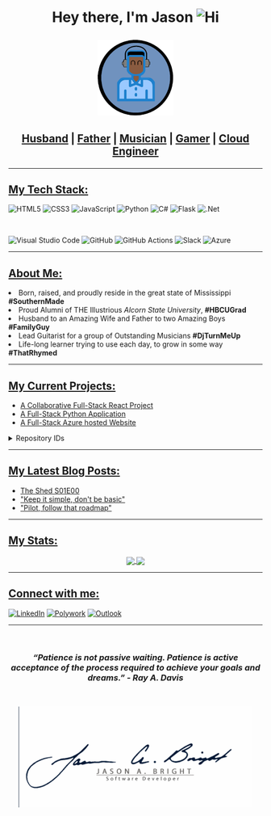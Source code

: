 # <p align="center"> <b>Hey there,  I'm Jason</b> <img src="https://user-images.githubusercontent.com/1303154/88677602-1635ba80-d120-11ea-84d8-d263ba5fc3c0.gif" width= "28px" alt="Hi">

<p align="center">
<a href="Logo.png" target="blank"><img alignment="center" src="Logo.png" height="150" width="150" /></a></p>

## <p align="center"> <u>Husband</u> | <u>Father</u> | <u>Musician</u> | <u>Gamer</u> | <u>Cloud Engineer</u>
<hr>

## <u>My Tech Stack:</u>

![HTML5](https://img.shields.io/badge/html5-%23E34F26.svg?style=for-the-badge&logo=html5&logoColor=white)
![CSS3](https://img.shields.io/badge/css3-%231572B6.svg?style=for-the-badge&logo=css3&logoColor=white)
![JavaScript](https://img.shields.io/badge/javascript-%23323330.svg?style=for-the-badge&logo=javascript&logoColor=%23F7DF1E)
![Python](https://img.shields.io/badge/python-3670A0?style=for-the-badge&logo=python&logoColor=ffdd54)
![C#](https://img.shields.io/badge/c%23-%23239120.svg?style=for-the-badge&logo=c-sharp&logoColor=white)
![Flask](https://img.shields.io/badge/flask-%23000.svg?style=for-the-badge&logo=flask&logoColor=white)
	![.Net](https://img.shields.io/badge/.NET-5C2D91?style=for-the-badge&logo=.net&logoColor=white)

<br>

![Visual Studio Code](https://img.shields.io/badge/Visual%20Studio%20Code-0078d7.svg?style=for-the-badge&logo=visual-studio-code&logoColor=white)
![GitHub](https://img.shields.io/badge/github-%23121011.svg?style=for-the-badge&logo=github&logoColor=white)
![GitHub Actions](https://img.shields.io/badge/github%20actions-%232671E5.svg?style=for-the-badge&logo=githubactions&logoColor=white)
![Slack](https://img.shields.io/badge/Slack-4A154B?style=for-the-badge&logo=slack&logoColor=white)
![Azure](https://img.shields.io/badge/azure-%230072C6.svg?style=for-the-badge&logo=microsoftazure&logoColor=white)


<hr>

## <u>About Me:</u>

<li> Born, raised, and proudly reside in the great state of Mississippi <b>#SouthernMade</b>
<li> Proud Alumni of THE Illustrious <i>Alcorn State University</i>, <b>#HBCUGrad</b>
<li> Husband to an Amazing Wife and Father to two Amazing Boys <b>#FamilyGuy</b>
<li> Lead Guitarist for a group of Outstanding Musicians <b>#DjTurnMeUp</b>
<li> Life-long learner trying to use each day, to grow in some way <b>#ThatRhymed</b> 

<hr>

## <u>My Current Projects:</u>

- [A Collaborative Full-Stack React Project](https://github.com/jbright-dev/CO-01.TechRallyReactProject)
- [A Full-Stack Python Application](https://github.com/jbright-dev/PY-01.Destination.ws)
- [A Full-Stack Azure hosted Website](https://github.com/jbright-dev/SOD-Website-Project)

<details>
  <summary>Repository IDs</summary>
  
<!--START_SECTION:Repository IDs-->
- FS: Full Stack focused Project
- FE: Frontend focused Project
- BE: Backend focused Project
- PY: Python focused Project
- AZ: Microsoft Azure focused Project
- CO: Collaboration Project
- SOD: Sounds-O-Dynomite! NPO Project
<!--END_SECTION:activity Repository IDs-->

</details>
<hr>

## <u>My Latest Blog Posts:</u>

<!-- HASHNODE:START -->
- [The Shed S01E00](https://jbrightdev.hashnode.dev/the-shed-s01e00)
- [&quot;Keep it simple, don&#39;t be basic&quot;](https://jbrightdev.hashnode.dev/keep-it-simple-dont-be-basic)
- [&quot;Pilot, follow that roadmap&quot;](https://jbrightdev.hashnode.dev/pilot-follow-that-roadmap)
<!-- HASHNODE:END -->

<hr>

## <u>My Stats:</u>

<p align="center">
  <a href="https://github.com/anuraghazra/github-readme-stats">
     <img align="center" src="https://github-readme-stats.vercel.app/api?username=jbright-dev&theme=nord&hide_border=true"/ height="170"/>
  </a>
   <a href="https://github.com/anuraghazra/github-readme-stats">
     <img align="center" src="https://github-readme-stats.vercel.app/api/top-langs/?username=jbright-dev&theme=nord&hide_border=true&layout=compact" height="170"/>
   </a>
</p>

<hr>

## <u>Connect with me:</u>

[![LinkedIn](https://img.shields.io/badge/linkedin-%230077B5.svg?style=for-the-badge&logo=linkedin&logoColor=white)](https://www.linkedin.com/in/jbrightdev/)
[![Polywork](https://img.shields.io/badge/Polywork-543DE0?style=for-the-badge&logo=polywork&logoColor=black)](https://www.polywork.com/jbright_dev)
[![Outlook](https://img.shields.io/badge/Microsoft_Outlook-0078D4?style=for-the-badge&logo=microsoft-outlook&logoColor=white)](mailto:jbright.dev@outlook.com)

<hr>
<br>

### <p align="center"> *“Patience is not passive waiting. Patience is active acceptance of the process required to achieve your goals and dreams.” - Ray A. Davis* </p>

<br>

<p align="center"><a href="Brand on White Signature.png" target="blank"><img alignment="center" src="Brand on White Signature.png" height="200" width="" /></a></p>
